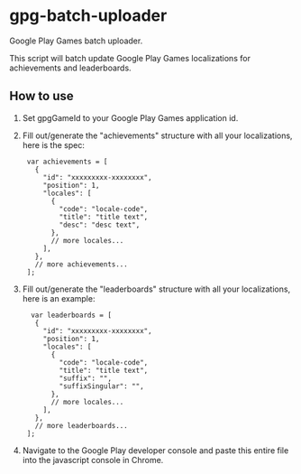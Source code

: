 # gpg-batch-uploader
Google Play Games batch uploader.

This script will batch update Google Play Games localizations for achievements and leaderboards.

## How to use

1. Set gpgGameId to your Google Play Games application id.
2. Fill out/generate the "achievements" structure with all your localizations, here is the spec:

        var achievements = [
          {
            "id": "xxxxxxxxx-xxxxxxxx",
            "position": 1,
            "locales": [
              {
                "code": "locale-code",
                "title": "title text",
                "desc": "desc text",
              },
              // more locales...
            ],
          },
          // more achievements...
        ];

3. Fill out/generate the "leaderboards" structure with all your localizations, here is an example:

         var leaderboards = [
          {
            "id": "xxxxxxxxx-xxxxxxxx",
            "position": 1,
            "locales": [
              {
                "code": "locale-code",
                "title": "title text",
                "suffix": "",
                "suffixSingular": "",
              },
              // more locales...
            ],
          },
          // more leaderboards...
        ];

4. Navigate to the Google Play developer console and paste this entire file into the javascript console in Chrome.
